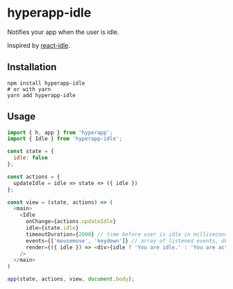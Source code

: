 # hyperapp-idle

Notifies your app when the user is idle.

Inspired by [react-idle](https://github.com/ReactTraining/react-idle).

## Installation

```
npm install hyperapp-idle
# or with yarn
yarn add hyperapp-idle
```

## Usage

```js
import { h, app } from 'hyperapp';
import { Idle } from 'hyperapp-idle';

const state = {
  idle: false
};

const actions = {
  updateIdle = idle => state => ({ idle })
};

const view = (state, actions) => (
  <main>
    <Idle
      onChange={actions.updateIdle}
      idle={state.idle}
      timeoutDuration={2000} // time before user is idle in milliseconds, defaults to 1000
      events={['mousemove', 'keydown']} // array of listened events, defaults to ['mousemove', 'mousedown', 'keydown', 'touchstart', 'scroll']
      render={({ idle }) => <div>{idle ? 'You are idle.' : 'You are active.'}</div>}
    />
  </main>
)

app(state, actions, view, document.body);
```
